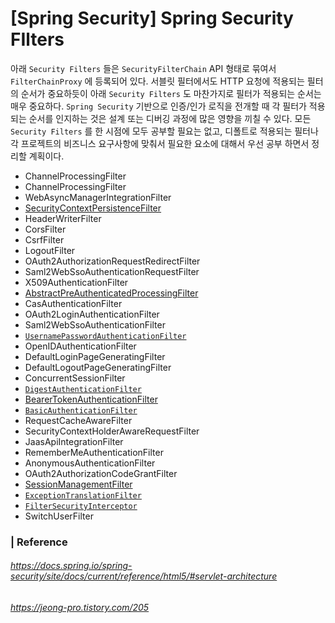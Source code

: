 # [Spring Security] Spring Security FIlters 

아래 `Security Filters` 들은 `SecurityFilterChain` API 형태로 묶여서 `FilterChainProxy` 에 등록되어 있다. 서블릿 필터에서도 HTTP 요청에 적용되는 필터의 순서가 중요하듯이 아래 `Security Filters` 도 마찬가지로 필터가 적용되는 순서는 매우 중요하다. `Spring Security` 기반으로 인증/인가 로직을 전개할 때 각 필터가 적용되는 순서를 인지하는 것은 설계 또는 디버깅 과정에 많은 영향을 끼칠 수 있다. 모든 `Security Filters` 를 한 시점에 모두 공부할 필요는 없고, 디폴트로 적용되는 필터나 각 프로젝트의 비즈니스 요구사항에 맞춰서 필요한 요소에 대해서 우선 공부 하면서 정리할 계획이다.

- ChannelProcessingFilter
- ChannelProcessingFilter
- WebAsyncManagerIntegrationFilter
- <u>SecurityContextPersistenceFilter</u>
- HeaderWriterFilter
- CorsFilter
- CsrfFilter
- LogoutFilter
- OAuth2AuthorizationRequestRedirectFilter
- Saml2WebSsoAuthenticationRequestFilter
- X509AuthenticationFilter
- <u>AbstractPreAuthenticatedProcessingFilter</u>
- CasAuthenticationFilter
- OAuth2LoginAuthenticationFilter
- Saml2WebSsoAuthenticationFilter
- [`UsernamePasswordAuthenticationFilter`](https://docs.spring.io/spring-security/site/docs/current/reference/html5/#servlet-authentication-usernamepasswordauthenticationfilter)
- OpenIDAuthenticationFilter
- DefaultLoginPageGeneratingFilter
- DefaultLogoutPageGeneratingFilter
- ConcurrentSessionFilter
- [`DigestAuthenticationFilter`](https://docs.spring.io/spring-security/site/docs/current/reference/html5/#servlet-authentication-digest)
- <u>BearerTokenAuthenticationFilter</u>
- [`BasicAuthenticationFilter`](https://docs.spring.io/spring-security/site/docs/current/reference/html5/#servlet-authentication-basic)
- RequestCacheAwareFilter
- SecurityContextHolderAwareRequestFilter
- JaasApiIntegrationFilter
- RememberMeAuthenticationFilter
- AnonymousAuthenticationFilter
- OAuth2AuthorizationCodeGrantFilter
- <u>SessionManagementFilter</u>
- [`ExceptionTranslationFilter`](https://docs.spring.io/spring-security/site/docs/current/reference/html5/#servlet-exceptiontranslationfilter)
- [`FilterSecurityInterceptor`](https://docs.spring.io/spring-security/site/docs/current/reference/html5/#servlet-authorization-filtersecurityinterceptor)
- SwitchUserFilter



### | Reference

###### https://docs.spring.io/spring-security/site/docs/current/reference/html5/#servlet-architecture

###### https://jeong-pro.tistory.com/205